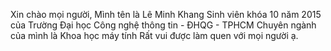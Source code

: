 Xin chào mọi người,
Mình tên là Lê Minh Khang
Sinh viên khóa 10 năm 2015 của Trường Đại học Công nghệ thông tin - ĐHQG - TPHCM
Chuyên ngành của mình là Khoa học  máy tính
Rất vui được làm quen với mọi người ạ.

